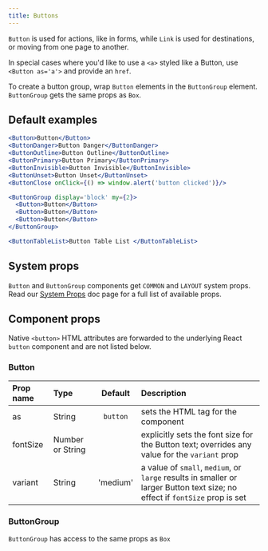 ```yaml
---
title: Buttons
---
```


`Button` is used for actions, like in forms, while `Link` is used for destinations, or moving from one page to another.

In special cases where you'd like to use a `<a>` styled like a Button, use `<Button as='a'>` and provide an `href`.

To create a button group, wrap `Button` elements in the `ButtonGroup` element. `ButtonGroup` gets the same props as `Box`.

## Default examples

```jsx live
<Button>Button</Button>
<ButtonDanger>Button Danger</ButtonDanger>
<ButtonOutline>Button Outline</ButtonOutline>
<ButtonPrimary>Button Primary</ButtonPrimary>
<ButtonInvisible>Button Invisible</ButtonInvisible>
<ButtonUnset>Button Unset</ButtonUnset>
<ButtonClose onClick={() => window.alert('button clicked')}/>

<ButtonGroup display='block' my={2}>
  <Button>Button</Button>
  <Button>Button</Button>
  <Button>Button</Button>
</ButtonGroup>

<ButtonTableList>Button Table List </ButtonTableList>
```

## System props

`Button` and `ButtonGroup` components get `COMMON` and `LAYOUT` system props. Read our [System Props](/system-props) doc page for a full list of available props.

## Component props

Native `<button>` HTML attributes are forwarded to the underlying React `button` component and are not listed below.

### Button

| Prop name | Type             | Default  | Description                                                                                                                 |
| :-------- | :--------------- | :------: | :-------------------------------------------------------------------------------------------------------------------------- |
| as        | String           | `button` | sets the HTML tag for the component                                                                                         |
| fontSize  | Number or String |          | explicitly sets the font size for the Button text; overrides any value for the `variant` prop                               |
| variant   | String           | 'medium' | a value of `small`, `medium`, or `large` results in smaller or larger Button text size; no effect if `fontSize` prop is set |

### ButtonGroup

`ButtonGroup` has access to the same props as `Box`
